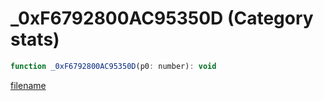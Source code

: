 # _0xF6792800AC95350D (Category stats)

```js
function _0xF6792800AC95350D(p0: number): void
```

[filename](_0xF6792800AC95350D_m.md ':include')
